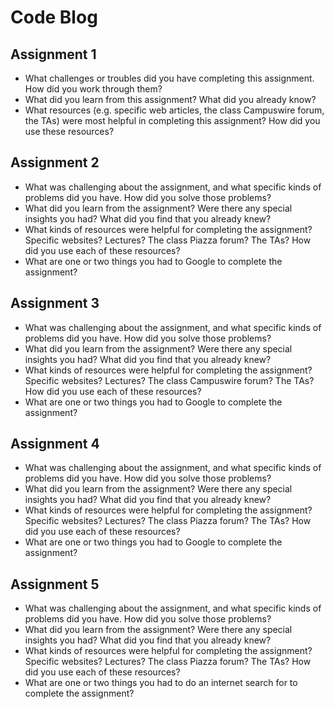 # Code Blog
## Assignment 1
- What challenges or troubles did you have completing this assignment.  How did you work through them?
- What did you learn from this assignment?  What did you already know?
- What resources (e.g. specific web articles, the class Campuswire forum, the TAs) were most helpful in completing this assignment?  How did you use these resources?

## Assignment 2
- What was challenging about the assignment, and what specific kinds of problems did you have. How did you solve those problems?
- What did you learn from the assignment? Were there any special insights you had? What did you find that you already knew?
- What kinds of resources were helpful for completing the assignment? Specific websites? Lectures? The class Piazza forum? The TAs? How did you use each of these resources?
- What are one or two things you had to Google to complete the assignment?

## Assignment 3
- What was challenging about the assignment, and what specific kinds of problems did you have. How did you solve those problems?
- What did you learn from the assignment? Were there any special insights you had? What did you find that you already knew?
- What kinds of resources were helpful for completing the assignment? Specific websites? Lectures? The class Campuswire forum? The TAs? How did you use each of these resources?
- What are one or two things you had to Google to complete the assignment?

## Assignment 4
- What was challenging about the assignment, and what specific kinds of problems did you have. How did you solve those problems?
- What did you learn from the assignment? Were there any special insights you had? What did you find that you already knew?
- What kinds of resources were helpful for completing the assignment? Specific websites? Lectures? The class Piazza forum? The TAs? How did you use each of these resources?
- What are one or two things you had to Google to complete the assignment?

## Assignment 5
- What was challenging about the assignment, and what specific kinds of problems did you have. How did you solve those problems?
- What did you learn from the assignment? Were there any special insights you had? What did you find that you already knew?
- What kinds of resources were helpful for completing the assignment? Specific websites? Lectures? The class Piazza forum? The TAs? How did you use each of these resources?
- What are one or two things you had to do an internet search for to complete the assignment?
